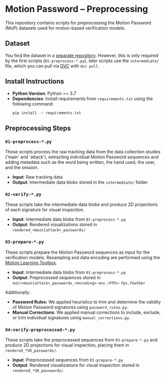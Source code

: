 # Motion Password – Preprocessing

This repository contains scripts for preprocessing the Motion Password (MoP) datasets used for motion-based verification models.

## Dataset

You find the dataset in a [separate repository](). However, this is only required by the first scripts (`01-preprocess-*.py`), later scripts use the `intermediate/` file, which you can pull via [DVC](https://dvc.org) with `dvc pull`.

## Install Instructions

- **Python Version**: Python >= 3.7
- **Dependencies**: Install requirements from `requirements.txt` using the following command:
  ```sh
  pip install -r requirements.txt
  ```

## Preprocessing Steps

### `01-preprocess-*.py`

These scripts process the raw tracking data from the data collection studies ('main' and 'attack'), extracting individual Motion Password sequences and adding metadata such as the word being written, the hand used, the user, and the session.

- **Input**: Raw tracking data
- **Output**: Intermediate data blobs stored in the `intermediate/` folder

### `02-verify-*.py`

These scripts take the intermediate data blobs and produce 2D projections of each signature for visual inspection.

- **Input**: Intermediate data blobs from `01-preprocess-*.py`
- **Output**: Rendered visualizations stored in `rendered_<main|attack>_passwords/`

### `03-prepare-*.py`

These scripts prepare the Motion Password sequences as input for the verification models. Resampling and data encoding are performed using the [Motion Learning Toolbox](https://github.com/cschell/Motion-Learning-Toolbox).

- **Input**: Intermediate data blobs from `01-preprocess-*.py`
- **Output**: Preprocessed sequences stored in `out/<main|attack>_passwords_<encoding>-enc_<FPS>-fps.feather`

Additionally:
- **Password Rules**: We applied heuristics to trim and determine the validity of Motion Password signatures using `password_rules.py`.
- **Manual Corrections**: We applied manual corrections to include, exclude, or trim individual signatures using `manual_corrections.py`.

### `04-verify-preprocessed-*.py`

These scripts take the preprocessed sequences from `03-prepare-*.py` and produce 2D projections for visual inspection, placing them in `rendered_*SR_passwords/`.

- **Input**: Preprocessed sequences from `03-prepare-*.py`
- **Output**: Rendered visualizations for visual inspection stored in `rendered_*SR_passwords/`

